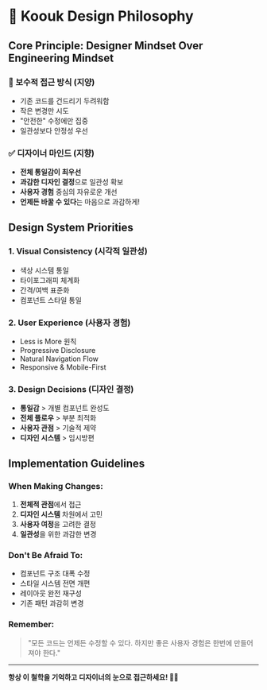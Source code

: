 # 🎨 Koouk Design Philosophy

## Core Principle: Designer Mindset Over Engineering Mindset

### 🚫 보수적 접근 방식 (지양)
- 기존 코드를 건드리기 두려워함
- 작은 변경만 시도
- "안전한" 수정에만 집중
- 일관성보다 안정성 우선

### ✅ 디자이너 마인드 (지향)
- **전체 통일감이 최우선**
- **과감한 디자인 결정**으로 일관성 확보
- **사용자 경험** 중심의 자유로운 개선
- **언제든 바꿀 수 있다**는 마음으로 과감하게!

## Design System Priorities

### 1. Visual Consistency (시각적 일관성)
- 색상 시스템 통일
- 타이포그래피 체계화
- 간격/여백 표준화
- 컴포넌트 스타일 통일

### 2. User Experience (사용자 경험)
- Less is More 원칙
- Progressive Disclosure
- Natural Navigation Flow
- Responsive & Mobile-First

### 3. Design Decisions (디자인 결정)
- **통일감** > 개별 컴포넌트 완성도
- **전체 플로우** > 부분 최적화  
- **사용자 관점** > 기술적 제약
- **디자인 시스템** > 임시방편

## Implementation Guidelines

### When Making Changes:
1. **전체적 관점**에서 접근
2. **디자인 시스템** 차원에서 고민
3. **사용자 여정**을 고려한 결정
4. **일관성**을 위한 과감한 변경

### Don't Be Afraid To:
- 컴포넌트 구조 대폭 수정
- 스타일 시스템 전면 개편
- 레이아웃 완전 재구성
- 기존 패턴 과감히 변경

### Remember:
> "모든 코드는 언제든 수정할 수 있다. 
> 하지만 좋은 사용자 경험은 한번에 만들어져야 한다."

---

**항상 이 철학을 기억하고 디자이너의 눈으로 접근하세요! 🎨✨**